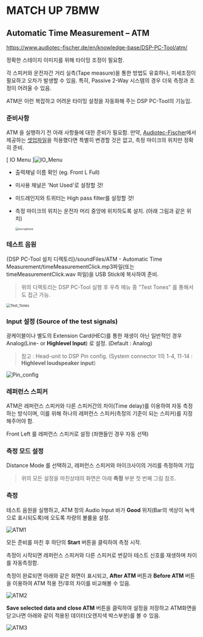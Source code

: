 # MATCH UP 7BMW



## Automatic Time Measurement – ATM

https://www.audiotec-fischer.de/en/knowledge-base/DSP-PC-Tool/atm/



정확한 스테이지 이미지를 위해 타이밍 조정이 필요함.

각 스피커와 운전자간 거리 실측(Tape measure)을 통한 방법도 유효하나, 미세조정이 필요하고 오차가 발생할 수 있음. 특히, Passive 2-Way 시스템의 경우 더욱 측정과 조정이 어려울 수 있음.

ATM은 이런 복잡하고 어려운 타이밍 설정을 자동화해 주는 DSP PC-Tool의 기능임.



### 준비사항

ATM 을 실행하기 전 아래 사항들에 대한 준비가 필요함. 만약, [Audiotec-Fischer](https://www.audiotec-fischer.de)에서 제공하는 [셋업파일](https://www.audiotec-fischer.de/en/matchdatabase/soundIndex)을 적용했다면 특별히 변경할 것은 없고, 측정 마이크의 위치만 정확히 준비.

[ IO Menu ]![IO_Menu](./img/IO_Menu.PNG)

- 출력채널 이름 확인 (eg. Front L Full)

- 미사용 채널은 'Not Used'로 설정할 것!

- 미드레인지와 트위터는 High pass filter를 설정할 것!

- 측정 마이크의 위치는 운전자 머리 중앙에 위치하도록 설치. (아래 그림과 같은 위치)

  <img src="./img/microphone.PNG" alt="microphone" style="zoom:50%;" />

### 테스트 음원

{DSP PC-Tool 설치 디렉토리}/soundFiles/ATM - Automatic Time Measurement/timeMeasurementClick.mp3파일(또는 timeMeasurementClick.wav 파일)을 USB Stick에 복사하여 준비. 

> 위의 디렉토리는 DSP PC-Tool 실행 후 우측 메뉴 중 "Test Tones" 를 통해서도 접근 가능.

<img src="./img/Test_Tones.PNG" alt="Test_Tones" style="zoom: 67%;" />

### Input 설정 (Source of the test signals)

 광케이블이나 별도의 Extension Card(HEC)를 통한 재생이 아닌 일반적인 경우 Analog(Line- or **Highlevel Input**) 로 설정. (Default : Analog)

> 참고 : Head-unit to DSP Pin config. (System connector 1의 1-4, 11-14 : **Highlevel loudspeaker input**)

![Pin_config](./img/Pin_config.PNG)

### 레퍼런스 스피커

ATM은 레퍼런스 스피커와 다른 스피커간의 차이(Time delay)를 이용하여 자동 측정하는 방식이며, 이를 위해 하나의 레퍼런스 스피커(측정의 기준이 되는 스피커)를 지정해주어야 함.

Front Left 를 레퍼런스 스피커로 설정 (좌핸들인 경우 자동 선택)

### 측정 모드 설정

Distance Mode 를 선택하고, 레퍼런스 스피커와 마이크사이의 거리를 측정하여 기입



> 위의 모든 설정을 마친상태의 화면은 아래 **측정** 부분 첫 번째 그림 참조.



### 측정

테스트 음원을 실행하고, ATM 창의 Audio Input 바가 **Good** 위치(Bar의 색상이 녹색으로 표시되도록)에 오도록 차량의 볼륨을 설정.

![ATM1](./img/ATM1.PNG)

모든 준비를 마친 후 하단의 **Start** 버튼을 클릭하여 측정 시작.

측정이 시작되면 레퍼런스 스피커와 다른 스피커로 번갈아 테스트 신호를 재생하며 차이를 자동측정함.

측정이 완료되면 아래와 같은 화면이 표시되고, **After ATM** 버튼과 **Before ATM** 버튼을 이용하여 ATM 적용 전/후의 차이를 비교해볼 수 있음.

![ATM2](./img/ATM2.PNG)

**Save selected data and close ATM** 버튼을 클릭하여 설정을 저장하고 ATM화면을 닫고나면 아래와 같이 적용된 데이터(오렌지색 박스부분)를 볼 수 있음.

![ATM3](./img/ATM3.PNG)

